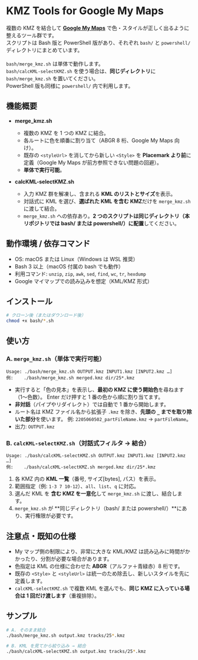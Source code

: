# KMZ Tools for Google My Maps

複数の KMZ を結合して **[Google My Maps](https://mymaps.google.com)** で色・スタイルが正しく出るように整えるツール群です。  
スクリプトは Bash 版と PowerShell 版があり、それぞれ `bash/` と `powershell/` ディレクトリにまとめています。  
<br>
`bash/merge_kmz.sh` は単体で動作します。  
`bash/calcKML-selectKMZ.sh` を使う場合は、**同じディレクトリ**に `bash/merge_kmz.sh` を置いてください。  
PowerShell 版も同様に `powershell/` 内で利用します。

## 機能概要

- **merge_kmz.sh**

  - 複数の KMZ を 1 つの KMZ に結合。
  - 各ルートに色を順番に割り当て（ABGR 8 桁、Google My Maps 向け）。
  - 既存の `<styleUrl>` を消してから新しい `<Style>` を **Placemark より前**に定義（Google My Maps が前方参照できない問題の回避）。
  - **単体で実行可能**。

- **calcKML-selectKMZ.sh**
  - 入力 KMZ 群を解凍し、含まれる **KML のリストとサイズ**を表示。
  - 対話式に KML を選び、**選ばれた KML を含む KMZ**だけを `merge_kmz.sh` に渡して結合。
  - `merge_kmz.sh` への依存あり。**2 つのスクリプトは同じディレクトリ（本リポジトリでは bash/ または powershell/）に配置**してください。

## 動作環境 / 依存コマンド

- OS: macOS または Linux（Windows は WSL 推奨）
- Bash 3 以上（macOS 付属の bash でも動作）
- 利用コマンド: `unzip`, `zip`, `awk`, `sed`, `find`, `wc`, `tr`, `hexdump`
- Google マイマップでの読み込みを想定（KML/KMZ 形式）

## インストール

```bash
# クローン後（またはダウンロード後）
chmod +x bash/*.sh
```

## 使い方

### A. `merge_kmz.sh`（単体で実行可能）

```
Usage: ./bash/merge_kmz.sh OUTPUT.kmz INPUT1.kmz [INPUT2.kmz …]
例:    ./bash/merge_kmz.sh merged.kmz dir/25*.kmz
```

- 実行すると「色の見本」を表示し、**最初の KMZ に使う開始色**を尋ねます（1〜色数）。
  Enter だけ押すと 1 番の色から順に割り当てます。
- **非対話**（パイプやリダイレクト）では自動で 1 番から開始します。
- ルート名は KMZ ファイル名から拡張子 `.kmz` を除き、**先頭の `_` までを取り除いた部分**を使います。
  例: `2205060502_partFileName.kmz` → `partFileName`。
- 出力: `OUTPUT.kmz`

### B. `calcKML-selectKMZ.sh`（対話式フィルタ → 結合）

```
Usage: ./bash/calcKML-selectKMZ.sh OUTPUT.kmz INPUT1.kmz [INPUT2.kmz …]
例:    ./bash/calcKML-selectKMZ.sh merged.kmz dir/25*.kmz
```

1. 各 KMZ 内の **KML 一覧**（番号, サイズ\[bytes], パス）を表示。
2. 範囲指定（例: `1-3 7 10-12`）、`all`、`list`、`q` に対応。
3. 選んだ KML を **含む KMZ を一意化**して `merge_kmz.sh` に渡し、結合します。
4. `merge_kmz.sh` が **同じディレクトリ（bash/ または powershell/）**にあり、実行権限が必要です。

## 注意点・既知の仕様

- My マップ側の制限により、非常に大きな KML/KMZ は読み込みに時間がかかったり、分割が必要な場合があります。
- 色指定は KML の仕様に合わせた **ABGR**（アルファ＋青緑赤）8 桁です。
- 既存の `<Style>` と `<styleUrl>` は統一のため除去し、新しいスタイルを先に定義します。
- `calcKML-selectKMZ.sh` で複数 KML を選んでも、**同じ KMZ に入っている場合は 1 回だけ渡します**（重複排除）。

## サンプル

```bash
# A. そのまま結合
./bash/merge_kmz.sh output.kmz tracks/25*.kmz

# B. KML を見てから絞り込み → 結合
./bash/calcKML-selectKMZ.sh output.kmz tracks/25*.kmz
```
